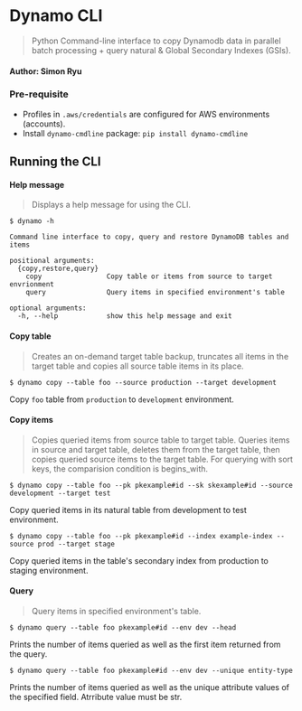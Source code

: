 # Dynamo CLI
>  Python Command-line interface to copy Dynamodb data in parallel batch processing + query natural & Global Secondary Indexes (GSIs).
#### Author: Simon Ryu

### Pre-requisite

- Profiles in `.aws/credentials` are configured for AWS environments (accounts).
- Install `dynamo-cmdline` package: ```pip install dynamo-cmdline```

## Running the CLI

#### Help message
> Displays a help message for using the CLI.


`$ dynamo -h`
```
Command line interface to copy, query and restore DynamoDB tables and items

positional arguments:
  {copy,restore,query}
    copy                Copy table or items from source to target envrionment
    query               Query items in specified environment's table

optional arguments:
  -h, --help            show this help message and exit
```

#### Copy table
> Creates an on-demand target table backup, truncates all items in the target table and copies all source table items in its place.


```$ dynamo copy --table foo --source production --target development```


Copy `foo` table from `production` to `development` environment.


#### Copy items
> Copies queried items from source table to target table. Queries items in source and target table, deletes them from the target table, then copies queried source items to the target table.
> For querying with sort keys, the comparision condition is begins_with.


```
$ dynamo copy --table foo --pk pkexample#id --sk skexample#id --source development --target test
```

Copy queried items in its natural table from development to test environment.


```$ dynamo copy --table foo --pk pkexample#id --index example-index --source prod --target stage```


Copy queried items in the table's secondary index from production to staging environment.

#### Query
> Query items in specified environment's table.

```$ dynamo query --table foo pkexample#id --env dev --head```

Prints the number of items queried as well as the first item returned from the query.

```$ dynamo query --table foo pkexample#id --env dev --unique entity-type```

Prints the number of items queried as well as the unique attribute values of the specified field. Atrribute value must be str.